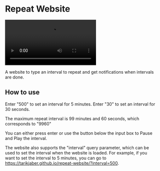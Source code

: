 # Repeat Website
![Demonstration](demonstration.mp4)

A website to type an interval to repeat and get notifications when intervals are done.

## How to use
Enter "500" to set an interval for 5 minutes.
Enter "30" to set an interval for 30 seconds.

The maximum repeat interval is 99 minutes and 60 seconds, which corresponds to "9960"

You can either press enter or use the button below the input box to Pause and Play the interval.

The website also supports the "interval" query parameter, which can be used to set the interval when the website is loaded. For example, if you want to set the interval to 5 minutes, you can go to https://tarikjaber.github.io/repeat-website/?interval=500.
